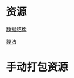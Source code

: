 # 资源

[数据结构](https://www.youtube.com/watch?v=RBSGKlAvoiM)

[算法](https://www.youtube.com/watch?v=RBSGKlAvoiM)

# 手动打包资源

‍
